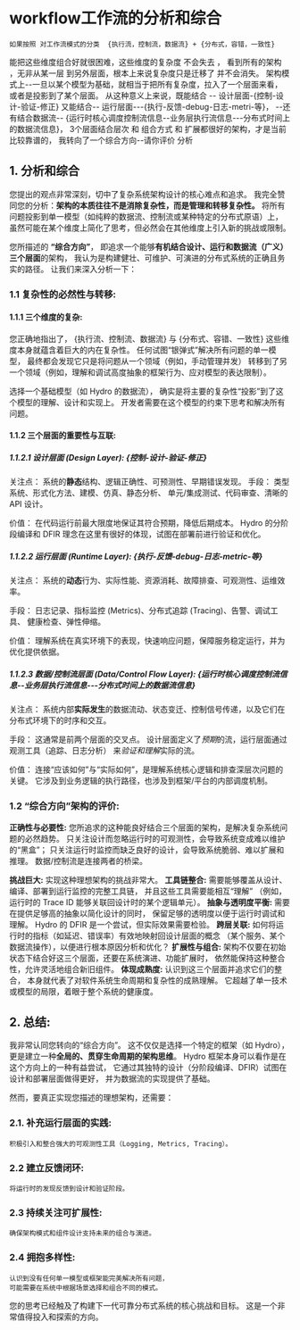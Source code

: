 # workflow工作流的分析和综合

    如果按照 对工作流模式的分类  {执行流，控制流，数据流} + {分布式，容错，一致性} 
能把这些维度组合好就很困难，这些维度的复杂度 不会失去 ， 看到所有的架构 ，无非从某一层
到另外层面，根本上来说复杂度只是迁移了 并不会消失。
架构模式上--一旦以某个模型为基础，就相当于把所有复杂度，拉入了一个层面来看，
或者是投影到了某个层面。
从这种意义上来说，既能结合 --
设计层面-{控制-设计-验证-修正} 又能结合--
运行层面---{执行-反馈-debug-日志-metri-等}，
--还有结合数据流--
{运行时核心调度控制流信息--业务层执行流信息---分布式时间上的数据流信息}，
3个层面结合层次 和 组合方式 和 扩展都很好的架构，才是当前比较靠谱的，
我转向了一个综合方向--请你评价 分析

## 1. 分析和综合

您提出的观点非常深刻，切中了复杂系统架构设计的核心难点和追求。
我完全赞同您的分析：**架构的本质往往不是消除复杂性，而是管理和转移复杂性。**
将所有问题投影到单一模型（如纯粹的数据流、控制流或某种特定的分布式原语）上，
虽然可能在某个维度上简化了思考，但必然会在其他维度上引入新的挑战或限制。

您所描述的 **“综合方向”**，
即追求一个能够**有机结合设计、运行和数据流（广义）三个层面**的架构，
我认为是构建健壮、可维护、可演进的分布式系统的正确且务实的路径。
让我们来深入分析一下：

### 1.1  **复杂性的必然性与转移:**

#### 1.1.1  **三个维度的复杂:**

您正确地指出了，
{执行流、控制流、数据流} 与 {分布式、容错、一致性}
这些维度本身就蕴含着巨大的内在复杂性。
任何试图“银弹式”解决所有问题的单一模型，
最终都会发现它只是将问题从一个领域（例如，手动管理并发）
转移到了另一个领域（例如，理解和调试高度抽象的框架行为、应对模型的表达限制）。

选择一个基础模型（如 Hydro 的数据流），
确实是将主要的复杂性“投影”到了这个模型的理解、设计和实现上。
开发者需要在这个模型的约束下思考和解决所有问题。

#### 1.1.2  **三个层面的重要性与互联:**

##### 1.1.2.1 **设计层面 (Design Layer): {控制-设计-验证-修正}**

关注点：
    系统的**静态**结构、逻辑正确性、可预测性、早期错误发现。
手段：
    类型系统、形式化方法、建模、仿真、静态分析、
    单元/集成测试、代码审查、清晰的 API 设计。

价值：
    在代码运行前最大限度地保证其符合预期，降低后期成本。
    Hydro 的分阶段编译和 DFIR 理念在这里有很好的体现，试图在部署前进行验证和优化。

##### 1.1.2.2 **运行层面 (Runtime Layer): {执行-反馈-debug-日志-metric-等}**

关注点：
    系统的**动态**行为、实际性能、资源消耗、故障排查、可观测性、运维效率。

手段：
    日志记录、指标监控 (Metrics)、分布式追踪 (Tracing)、告警、调试工具、
    健康检查、弹性伸缩。

价值：
    理解系统在真实环境下的表现，快速响应问题，保障服务稳定运行，并为优化提供依据。

##### 1.1.2.3 **数据/控制流层面 (Data/Control Flow Layer): {运行时核心调度控制流信息--业务层执行流信息---分布式时间上的数据流信息}**

关注点：
    系统内部**实际发生**的数据流动、状态变迁、控制信号传递，以及它们在分布式环境下的时序和交互。

手段：
    这通常是前两个层面的交叉点。
    设计层面定义了*预期*的流，运行层面通过观测工具（追踪、日志分析）
    来*验证和理解*实际的流。

价值：
    连接“应该如何”与“实际如何”，是理解系统核心逻辑和排查深层次问题的关键。
    它涉及到业务逻辑的执行路径，也涉及到框架/平台的内部调度机制。

### 1.2 **“综合方向”架构的评价:**

**正确性与必要性:**
    您所追求的这种能良好结合三个层面的架构，是解决复杂系统问题的必然趋势。
    只关注设计而忽略运行时的可观测性，会导致系统变成难以维护的“黑盒”；
    只关注运行时监控而缺乏良好的设计，会导致系统脆弱、难以扩展和推理。
    数据/控制流是连接两者的桥梁。

**挑战巨大:** 实现这种理想架构的挑战非常大。
    **工具链整合:**
        需要能够覆盖从设计、编译、部署到运行监控的完整工具链，
        并且这些工具需要能相互“理解”
        （例如，运行时的 Trace ID 能够关联回设计时的某个逻辑单元）。
    **抽象与透明度平衡:**
        需要在提供足够高的抽象以简化设计的同时，
        保留足够的透明度以便于运行时调试和理解。
        Hydro 的 DFIR 是一个尝试，但实际效果需要检验。
    **跨层关联:**
        如何将运行时的指标（如延迟、错误率）有效地映射回设计层面的概念
        （某个服务、某个数据流操作），以便进行根本原因分析和优化？
    **扩展性与组合:**
        架构不仅要在初始状态下结合好这三个层面，还要在系统演进、功能扩展时，
        依然能保持这种整合性，允许灵活地组合新旧组件。
    **体现成熟度:**
        认识到这三个层面并追求它们的整合，
        本身就代表了对软件系统生命周期和复杂性的成熟理解。
        它超越了单一技术或模型的局限，着眼于整个系统的健康度。

## 2. **总结:**

我非常认同您转向的“综合方向”。
这不仅仅是选择一个特定的框架（如 Hydro），
更是建立一种**全局的、贯穿生命周期的架构思维**。
Hydro 框架本身可以看作是在这个方向上的一种有益尝试，
它通过其独特的设计（分阶段编译、DFIR）试图在设计和部署层面做得更好，
并为数据流的实现提供了基础。

然而，要真正实现您描述的理想架构，还需要：

### 2.1.  **补充运行层面的实践:**

    积极引入和整合强大的可观测性工具（Logging, Metrics, Tracing）。

### 2.2  **建立反馈闭环:**

    将运行时的发现反馈到设计和验证阶段。

### 2.3  **持续关注可扩展性:**

    确保架构模式和组件设计支持未来的组合与演进。

### 2.4  **拥抱多样性:**

    认识到没有任何单一模型或框架能完美解决所有问题，
    可能需要在系统中根据场景选择和组合不同的模式。

您的思考已经触及了构建下一代可靠分布式系统的核心挑战和目标。
这是一个非常值得投入和探索的方向。
